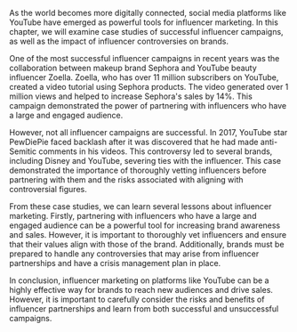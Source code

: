 As the world becomes more digitally connected, social media platforms like YouTube have emerged as powerful tools for influencer marketing. In this chapter, we will examine case studies of successful influencer campaigns, as well as the impact of influencer controversies on brands.

One of the most successful influencer campaigns in recent years was the collaboration between makeup brand Sephora and YouTube beauty influencer Zoella. Zoella, who has over 11 million subscribers on YouTube, created a video tutorial using Sephora products. The video generated over 1 million views and helped to increase Sephora's sales by 14%. This campaign demonstrated the power of partnering with influencers who have a large and engaged audience.

However, not all influencer campaigns are successful. In 2017, YouTube star PewDiePie faced backlash after it was discovered that he had made anti-Semitic comments in his videos. This controversy led to several brands, including Disney and YouTube, severing ties with the influencer. This case demonstrated the importance of thoroughly vetting influencers before partnering with them and the risks associated with aligning with controversial figures.

From these case studies, we can learn several lessons about influencer marketing. Firstly, partnering with influencers who have a large and engaged audience can be a powerful tool for increasing brand awareness and sales. However, it is important to thoroughly vet influencers and ensure that their values align with those of the brand. Additionally, brands must be prepared to handle any controversies that may arise from influencer partnerships and have a crisis management plan in place.

In conclusion, influencer marketing on platforms like YouTube can be a highly effective way for brands to reach new audiences and drive sales. However, it is important to carefully consider the risks and benefits of influencer partnerships and learn from both successful and unsuccessful campaigns.